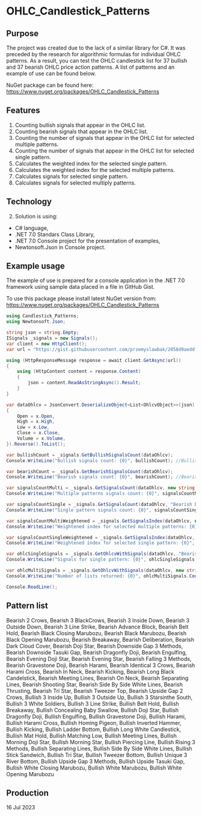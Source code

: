 # OHLC_Candlestick_Patterns

## Purpose

The project was created due to the lack of a similar library for C#. It was preceded by the research for algorithmic formulas for individual OHLC patterns. As a result, you can test the OHLC candlestick list for 37 bullish and 37 bearish OHLC price action patterns. A list of patterns and an example of use can be found below.

NuGet package can be found here: https://www.nuget.org/packages/OHLC_Candlestick_Patterns

## Features

1. Counting bullish signals that appear in the OHLC list.
2. Counting bearish signals that appear in the OHLC list.
3. Counting the number of signals that appear in the OHLC list for selected multiple patterns.
4. Counting the number of signals that appear in the OHLC list for selected single pattern.
5. Calculates the weighted index for the selected single pattern.
6. Calculates the weighted index for the selected multiple patterns.
7. Calculates signals for selected single pattern.
8. Calculates signals for selected multiply patterns.

## Technology

2. Solution is using:
  - C# language,
  - .NET 7.0 Standars Class Library,
  - .NET 7.0 Console project for the presentation of examples,
  - Newtonsoft.Json in Console project.

## Example usage

The example of use is prepared for a console application in the .NET 7.0 framework using sample data placed in a file in GitHub Gist.

To use this package please install latest NuGet version from: https://www.nuget.org/packages/OHLC_Candlestick_Patterns

```cs
using Candlestick_Patterns;
using Newtonsoft.Json;

string json = string.Empty;
ISignals _signals = new Signals();
var client = new HttpClient();
var url = "https://gist.githubusercontent.com/przemyslawbak/2058d9aeddfe09d2a26da81dfc16e5d0/raw/json_data_sample.txt";

using (HttpResponseMessage response = await client.GetAsync(url))
{
    using (HttpContent content = response.Content)
    {
        json = content.ReadAsStringAsync().Result;
    }
}

var dataOhlcv = JsonConvert.DeserializeObject<List<OhlcvObject>>(json).Select(x => new OhlcvObject()
{
    Open = x.Open,
    High = x.High,
    Low = x.Low,
    Close = x.Close,
    Volume = x.Volume,
}).Reverse().ToList();

var bullishCount = _signals.GetBullishSignalsCount(dataOhlcv);
Console.WriteLine("Bullish signals count: {0}", bullishCount); //Bullish signals count: 89

var bearishCount = _signals.GetBearishSignalsCount(dataOhlcv);
Console.WriteLine("Bearish signals count: {0}", bearishCount); //Bearish signals count: 128

var signalsCountMulti = _signals.GetSignalsCount(dataOhlcv, new string[] { "Bearish Belt Hold", "Bearish Black Closing Marubozu" });
Console.WriteLine("Multiple patterns signals count: {0}", signalsCountMulti); //Multiple patterns signals count: 6

var signalsCountSingle = _signals.GetSignalsCount(dataOhlcv, "Bearish Black Closing Marubozu");
Console.WriteLine("Single pattern signals count: {0}", signalsCountSingle); //Single pattern signals count: 6

var signalsCountMultiWeightened = _signals.GetSignalsIndex(dataOhlcv, new Dictionary<string, decimal>() { { "Bearish Belt Hold", 0.5M }, { "Bearish Black Closing Marubozu", 0.5M } });
Console.WriteLine("Weightened index for selected multiple patterns: {0}", signalsCountMultiWeightened); //Weightened index for selected multiple patterns: 3,0

var signalsCountSingleWeightened = _signals.GetSignalsIndex(dataOhlcv, "Bearish Black Closing Marubozu", 0.5M);
Console.WriteLine("Weightened index for selected single pattern: {0}", signalsCountSingleWeightened); //Weightened index for selected single pattern: 3,0

var ohlcSingleSignals = _signals.GetOhlcvWithSignals(dataOhlcv, "Bearish Black Closing Marubozu");
Console.WriteLine("Signals for single pattern: {0}", ohlcSingleSignals.Where(x => x.Signal == true).Count()); //Signals for single pattern: 6

var ohlcMultiSignals = _signals.GetOhlcvWithSignals(dataOhlcv, new string[] { "Bearish Belt Hold", "Bearish Black Closing Marubozu" });
Console.WriteLine("Number of lists returned: {0}", ohlcMultiSignals.Count()); //Number of lists returned: 2

Console.ReadLine();
```
## Pattern list

Bearish 2 Crows,
Bearish 3 BlackCrows,
Bearish 3 Inside Down,
Bearish 3 Outside Down,
Bearish 3 Line Strike,
Bearish Advance Block,
Bearish Belt Hold,
Bearish Black Closing Marubozu,
Bearish Black Marubozu,
Bearish Black Opening Marubozu,
Bearish Breakaway,
Bearish Deliberation,
Bearish Dark Cloud Cover,
Bearish Doji Star,
Bearish Downside Gap 3 Methods,
Bearish Downside Tasuki Gap,
Bearish Dragonfly Doji,
Bearish Engulfing,
Bearish Evening Doji Star,
Bearish Evening Star,
Bearish Falling 3 Methods,
Bearish Gravestone Doji,
Bearish Harami,
Bearish Identical 3 Crows,
Bearish Harami Cross,
Bearish In Neck,
Bearish Kicking,
Bearish Long Black Candelstick,
Bearish Meeting Lines,
Bearish On Neck,
Bearish Separating Lines,
Bearish Shooting Star,
Bearish Side By Side White Lines,
Bearish Thrusting,
Bearish Tri Star,
Bearish Tweezer Top,
Bearish Upside Gap 2 Crows,
Bullish 3 Inside Up,
Bullish 3 Outside Up,
Bullish 3 Starsinthe South,
Bullish 3 White Soldiers,
Bullish 3 Line Strike,
Bullish Belt Hold,
Bullish Breakaway,
Bullish Concealing Baby Swallow,
Bullish Doji Star,
Bullish Dragonfly Doji,
Bullish Engulfing,
Bullish Gravestone Doji,
Bullish Harami,
Bullish Harami Cross,
Bullish Homing Pigeon,
Bullish Inverted Hammer,
Bullish Kicking,
Bullish Ladder Bottom,
Bullish Long White Candlestick,
Bullish Mat Hold,
Bullish Matching Low,
Bullish Meeting Lines,
Bullish Morning Doji Star,
Bullish Morning Star,
Bullish Piercing Line,
Bullish Rising 3 Methods,
Bullish Separating Lines,
Bullish Side By Side White Lines,
Bullish Stick Sandwich,
Bullish Tri Star,
Bullish Tweezer Bottom,
Bullish Unique 3 River Bottom,
Bullish Upside Gap 3 Methods,
Bullish Upside Tasuki Gap,
Bullish White Closing Marubozu,
Bullish White Marubozu,
Bullish White Opening Marubozu
  
## Production

16 Jul 2023
